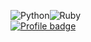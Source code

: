 ![Python](https://img.shields.io/badge/python-3670A0?style=for-the-badge&logo=python&logoColor=ffdd54)![Ruby](https://img.shields.io/badge/ruby-%23CC342D.svg?style=for-the-badge&logo=ruby&logoColor=white)\
[![Profile badge](https://www.codewars.com/users/falvey20/badges/micro)](https://www.codewars.com/users/falvey20)
